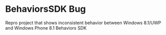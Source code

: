 # BehaviorsSDK Bug
Repro project that shows inconsistent behavior between Windows 8.1/UWP and Windows Phone 8.1 Behaviors SDK
